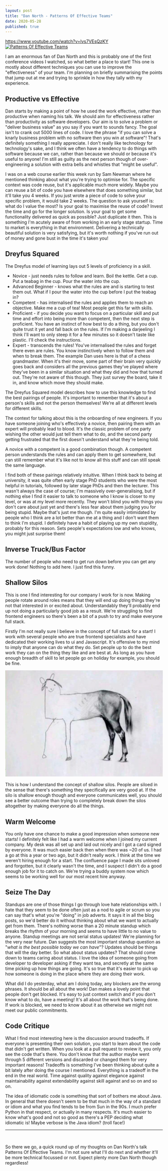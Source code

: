 ```yaml
---
layout: post
title: "Dan North - Patterns Of Effective Teams"
date: 2020-05-28
published: true
---
```


<https://www.youtube.com/watch?v=lvs7VEsQzKY>
[![Patterns Of Effective Teams](https://img.youtube.com/vi/lvs7VEsQzKY/0.jpg)](https://www.youtube.com/watch?v=lvs7VEsQzKY "Patterns Of Effective Teams")

I am an enormous fan of Dan North and this is probably one of the first conference videos I watched, so what better a place to start! This one is mostly about different techniques you can use to improve the "effectiveness" of your team. I'm planning on briefly summarising the points that jump out at me and trying to sprinkle in how they tally with my experience.

## Productive vs Effective

Dan starts by making a point of how he used the work effective, rather than productive when naming his talk. We should aim for effectiveness rather than productivity as software developers. Our aim is to solve a problem or "deliver business value" as you say if you want to sounds fancy. The goal isn't to crank out 5000 lines of code. I love the phrase "if you can solve a knarly business problem with no software then you win at software"! That's definitely something I really appreciate. I don't really like technology for technology's sake, and I think we often have a tendency to do things with software because we can, rather than because we should or because it's useful to anyone! I'm still as guilty as the next person though of over-engineering a solution with extra bells and whistles that "might be useful".

I was on a web course earlier this week run by Sam Newman where he mentioned thinking about what you're trying to optimise for. The specific context was code reuse, but it's applicable much more widely. Maybe you can reuse a bit of code you have elsewhere that does something similar, but it'll take you 4 weeks. If you just wrote a piece of code to solve your specific problem, it would take 2 weeks. The question to ask yourself is: what do I value the most? Is your goal to maximise the reuse of code? Invest the time and go for the longer solution. Is your goal to get some functionality delivered as quick as possible? Just duplicate it then. This is something I'm acutely aware of from working in an early stage startup. Time to market is everything in that environment. Delivering a technically beautiful solution is very satisfying, but it's worth nothing if you've run out of money and gone bust in the time it's taken you!

## Dreyfus Squared

The Dreyfus model of learning lays out 5 levels of proficiency in a skill.

- Novice - just needs rules to follow and learn. Boil the kettle. Get a cup. Put a teabag in the cup. Pour the water into the cup.
- Advanced Beginner - knows what the rules are and is starting to test them out. What if I pour the water into the cup before I put the teabag in?
- Competent - has internalised the rules and applies them to reach an objective. Make me a cup of tea! Most people get this far with skills.
- Proficient - if you decide you want to focus on a particular skill and put time and effort into being more than competent, then the next step is proficient. You have an instinct of how best to do a thing, but you don't quite trust it yet and fall back on the rules. If I'm making a darjeeling I think I'll want to only steep it for a few minutes so it doesn't taste like plastic. I'll check the instructions.
- Expert - transcends the rules! You've internalised the rules and forget there even are rules. You know instinctively when to follow them and when to break them. The example Dan uses here is that of a chess grandmaster. When it's their move, some part of their brain very quickly goes back and considers all the previous games they've played where they've been in a similar situation and what they did and how that turned out. They're not aware of this though. They just survey the board, take it in, and know which move they should make.

The Dreyfus Squared model describes how to use this knowledge to find the best pairings of people. It's important to remember that it's about a person's skills and not the person themselves! We're all at different levels for different skills.

The context for talking about this is the onboarding of new engineers. If you have someone joining who's effectively a novice, then pairing them with an expert will probably lead to blood. It's the classic problem of one party wishing the other would just tell them what to do, and the second party getting frustrated that the first doesn't understand what they're being told.

A novice with a competent is a good combination though. A competent person understands the rules and can apply them to get somewhere, but can still remember what it's like not to know all this stuff and can still speak the same language.

I find both of these pairings relatively intuitive. When I think back to being at university, it was quite often early stage PhD students who were the most helpful in tutorials, followed by later stage PhDs and then the lecturer. This wasn't always the case of course; I'm massively over-generalising, but if nothing else I find it easier to talk to someone who I know is closer to my level, or was at my level more recently. They won't blind you with things you don't care about just yet and there's less fear about them judging you for being stupid. Maybe that's just me though. I'm quite easily intimidated by people who I think are a lot better than me at a thing and I don't want them to think I'm stupid. I definitely have a habit of playing up my own stupidity, probably for this reason. Sets people's expectations low and who knows, you might just surprise them!

## Inverse Truck/Bus Factor

The number of people who need to get run down before you can get any work done! Nothing to add here. I just find this funny.

## Shallow Silos

This is one I find interesting for our company I work for is now. Making people rotate around roles means that they will end up doing things they're not that interested in or excited about. Understandably they'll probably end up not doing a particularly good job as a result. We're struggling to find frontend engineers so there's been a bit of a push to try and make everyone full stack.

Firstly I'm not really sure I believe in the concept of full stack for a start! I work with several people who are true frontend specialists and have dedicated their working lives to ui and Javascript. It's offensive to my mind to imply that anyone can do what they do. Set people up to do the best work they can on the thing they like and are best at. As long as you have enough breadth of skill to let people go on holiday for example, you should be fine.

![An artist's depiction of a full stack developer](/assets/fullstack_horse.jpg)

This is how I understand the concept of shallow silos. People are siloed in the sense that there's something they specifically are very good at. If the silo is shallow enough though and everyone communicates well, you should see a better outcome than trying to completely break down the silos altogether by making everyone do all the things.

## Warm Welcome

You only have one chance to make a good impression when someone new starts! I definitely felt like I had a warm welcome when I joined my current company. My desk was all set up and laid out nicely and I got a card signed by everyone. It was much easier back then when there was ~20 of us. I had a go at this a year or two ago, but it didn't really work. I think at the time we weren't hiring enough for a start. The confluence page I made sits unloved and forgotten, but it clearly wasn't the time, and I suspect I didn't do a good enough job for it to catch on. We're trying a buddy system now which seems to be working well for our most recent hire anyway.

## Seize The Day

Standups are one of those things I go through love hate relationships with. I hate that they seem to be done often just as a nod to agile or scrum so you can say that's what you're "doing" in job adverts. It says it in all the blog posts, so we'd better do it without thinking about what we want to actually get from them. There's nothing worse than a 20 minute standup which breaks the rhythm of your morning and seems to have little to no value to anyone. Standup meetings are not serial status updates! We're planning for the very near future. Dan suggests the most important standup question as "_what is the best possible today we can have_"? Updates should be things that will the day better. So what about status updates? That should come down to teams caring about status. I love the idea of someone going from developer to developer asking if they want tea, and secretly at the same time picking up how things are going. It's so true that it's easier to pick up how someone is doing in the place where they are doing their work.

What did I do yesterday, what am I doing today, any blockers are the wrong phrases. It should be all about the work! Dan makes a lovely point that people don't get blocked. It's easy to just context switch and if you don't know what to do, have a meeting! It's all about the work that's being done. If work is blocked, we need to know about it as otherwise we might not meet our public commitments.

## Code Critique

What I find most interesting here is the discussion around tradeoffs. If everyone is presenting their own solution, you start to learn about the code that didn't get written. When you look at a pull request to review it, you only see the code that's there. You don't know that the author maybe went through 5 different versions and discarded or changed them for very important reasons! Tradeoffs is something I've been thinking about quite a bit lately after doing the course I mentioned. Everything is a tradeoff in the end in the real world. Time against quality against elegance against maintainability against extendability against skill against and so on and so on.

The idea of idiomatic code is something that sort of bothers me about Java. In general that there doesn't seem to be that much in the way of a standard or idiom and what you find tends to be from Sun in the 90s. I much prefer Python in that respect, or actually in many respects. It's much easier to know what's good and not so good as there's a PEP deciding what idiomatic is! Maybe verbose is the Java idiom? (troll face!)

---

&nbsp;

So there we go, a quick round up of my thoughts on Dan North's talk Patterns Of Effective Teams. I'm not sure what I'll do next and whether it'll be more technical focussed or not. Expect plenty more Dan North though regardless!

